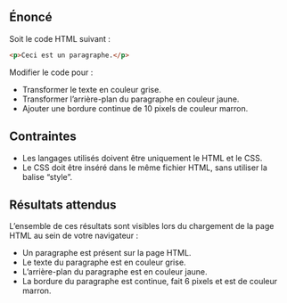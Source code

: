 ## Énoncé

Soit le code HTML suivant :
``` html
<p>Ceci est un paragraphe.</p>
```

Modifier le code pour : 

- Transformer le texte en couleur grise.
- Transformer l’arrière-plan du paragraphe en couleur jaune.
- Ajouter une bordure continue de 10 pixels de couleur marron.

## Contraintes

- Les langages utilisés doivent être uniquement le HTML et le CSS.
- Le CSS doit être inséré dans le même fichier HTML, sans utiliser la balise “style”.

## Résultats attendus

L’ensemble de ces résultats sont visibles lors du chargement de la page HTML au sein de votre navigateur :

- Un paragraphe est présent sur la page HTML.
- Le texte du paragraphe est en couleur grise.
- L’arrière-plan du paragraphe est en couleur jaune.
- La bordure du paragraphe est continue, fait 6 pixels et est de couleur marron.